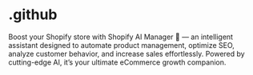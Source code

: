 # .github
Boost your Shopify store with Shopify AI Manager 🚀 — an intelligent assistant designed to automate product management, optimize SEO, analyze customer behavior, and increase sales effortlessly. Powered by cutting-edge AI, it’s your ultimate eCommerce growth companion.
